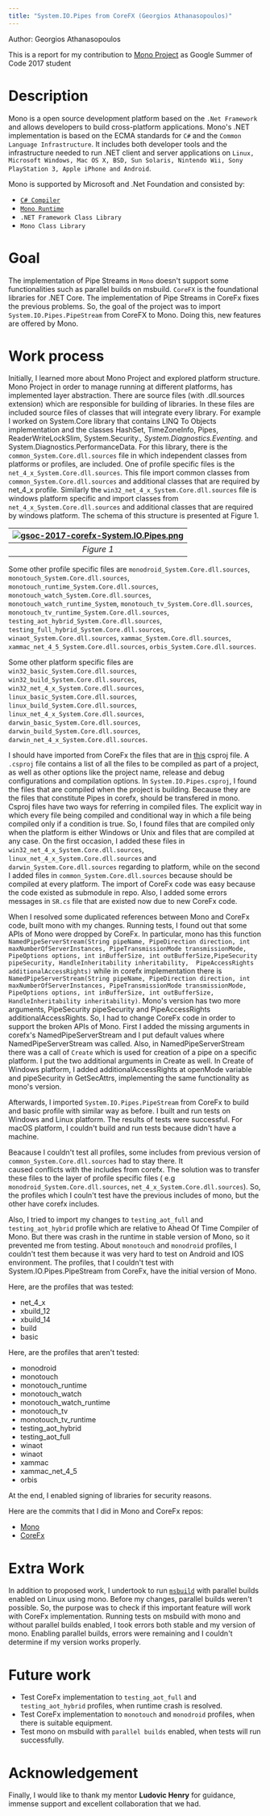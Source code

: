 ```yaml
---
title: "System.IO.Pipes from CoreFX (Georgios Athanasopoulos)"
---
```


Author: Georgios Athanasopoulos

This is a report for my contribution to [Mono Project](http://www.mono-project.com/) as Google Summer of Code 2017 student

# Description
Mono is a open source development platform based on the `.Net Framework` and allows developers to build cross-platform applications. Mono's .NET implementation is based on the ECMA standards for `C#` and the `Common Language Infrastructure`. It includes both developer tools and the infrastructure needed to run .NET client and server applications on `Linux, Microsoft Windows, Mac OS X, BSD, Sun Solaris, Nintendo Wii, Sony PlayStation 3, Apple iPhone and Android`.

Mono is supported by Microsoft and .Net Foundation and consisted by:
* [`C# Compiler`](http://www.mono-project.com/docs/about-mono/languages/csharp/)
* [`Mono Runtime`](http://www.mono-project.com/docs/advanced/runtime/)
* `.NET Framework Class Library`
* `Mono Class Library`

# Goal
The implementation of Pipe Streams in `Mono` doesn't support some functionalities such as parallel builds on msbuild. `CoreFX` is the foundational libraries for .NET Core. The implementation of Pipe Streams in CoreFx fixes the previous problems. So, the goal of the project was to import `System.IO.Pipes.PipeStream` from CoreFX to Mono. Doing this, new features are offered by Mono.

# Work process
Initially, I learned more about Mono Project and explored platform structure. Mono Project in order to manage running at different platforms, has implemented layer abstraction. There are source files (with .dll.sources extension) which are responsible for building of libraries. In these files are included source files of classes that will integrate every library. For example I worked on System.Core library that contains LINQ To Objects implementation and the classes HashSet, TimeZoneInfo, Pipes, ReaderWriteLockSlim, System.Security.*, System.Diagnostics.Eventing.* and System.Diagnostics.PerformanceData. For this library, there is the `common_System.Core.dll.sources` file in which independent classes from platforms or profiles, are included. One of profile specific files is the `net_4_x_System.Core.dll.sources`. This file import common classes from `common_System.Core.dll.sources` and additional classes that are required by net_4_x profile. Similarly the `win32_net_4_x_System.Core.dll.sources` file is windows platform specific and import classes from `net_4_x_System.Core.dll.sources` and additional classes that are required by windows platform. The schema of this structure is presented at Figure 1.

|[![gsoc-2017-corefx-System.IO.Pipes.png](/images/gsoc-2017-corefx-System.IO.Pipes.png)](/images/gsoc-2017-corefx-System.IO.Pipes.png)|
|:---:|
|*Figure 1*|

Some other profile specific files are `monodroid_System.Core.dll.sources`, `monotouch_System.Core.dll.sources`, `monotouch_runtime_System.Core.dll.sources`, `monotouch_watch_System.Core.dll.sources`, `monotouch_watch_runtime_System`, `monotouch_tv_System.Core.dll.sources`, `monotouch_tv_runtime_System.Core.dll.sources`, `testing_aot_hybrid_System.Core.dll.sources`, `testing_full_hybrid_System.Core.dll.sources`, `winaot_System.Core.dll.sources`, `xammac_System.Core.dll.sources`, `xammac_net_4_5_System.Core.dll.sources`, `orbis_System.Core.dll.sources`.

Some other platform specific files are `win32_basic_System.Core.dll.sources`, `win32_build_System.Core.dll.sources`, `win32_net_4_x_System.Core.dll.sources`, `linux_basic_System.Core.dll.sources`, `linux_build_System.Core.dll.sources`, `linux_net_4_x_System.Core.dll.sources`, `darwin_basic_System.Core.dll.sources`, `darwin_build_System.Core.dll.sources`, `darwin_net_4_x_System.Core.dll.sources`. 

I should have imported from CoreFx the files that are in [this](https://github.com/dotnet/corefx/blob/master/src/System.IO.Pipes/src/System.IO.Pipes.csproj) csproj file. A `.csproj` file contains a list of all the files to be compiled as part of a project, as well as other options like the project name, release and debug configurations and compilation options. In `System.IO.Pipes.csproj`, I found the files that are compiled when the project is building. Because they are the files that constitute Pipes in corefx, should be transfered in mono. Csproj files have two ways for referring in compiled files. The explicit way in which every file being compiled and conditional way in which a file being compiled only if a condition is true. So, I found files that are compiled only when the platform is either Windows or Unix and files that are compiled at any case. On the first occasion, I added these files in `win32_net_4_x_System.Core.dll.sources`, `linux_net_4_x_System.Core.dll.sources` and `darwin_System.Core.dll.sources` regarding to platform, while on the second I added files in `common_System.Core.dll.sources` because should be compiled at every platform.
The import of CoreFx code was easy because the code existed as submodule in repo. Also, I added some errors messages in `SR.cs` file that are existed now due to new CoreFx code.

When I resolved some duplicated references between Mono and CoreFx code, built mono with my changes. Running tests, I found out that some APIs of Mono were dropped by CoreFx. In particular, mono has this function `NamedPipeServerStream(String pipeName, PipeDirection direction, int maxNumberOfServerInstances, PipeTransmissionMode transmissionMode, PipeOptions options, int inBufferSize, int outBufferSize,PipeSecurity pipeSecurity, HandleInheritability inheritability,  PipeAccessRights additionalAccessRights)` while in corefx implementation there is `NamedPipeServerStream(String pipeName, PipeDirection direction, int maxNumberOfServerInstances, PipeTransmissionMode transmissionMode, PipeOptions options, int inBufferSize, int outBufferSize, HandleInheritability inheritability)`. Mono's version has two more arguments, PipeSecurity pipeSecurity and PipeAccessRights additionalAccessRights. So, I had to change CoreFx code in order to support the broken APIs of Mono. First I added the missing arguments in corefx's NamedPipeServerStream and I put default values where NamedPipeServerStream was called. Also, in NamedPipeServerStream there was a call of `Create` which is used for creation of a pipe on a specific platform. I put the two additional arguments in Create as well. In Create of Windows platform, I added additionalAccessRights at openMode variable and pipeSecurity in GetSecAttrs, implementing the same functionality as mono's version. 

Afterwards, I imported `System.IO.Pipes.PipeStream` from CoreFx to build and basic profile with similar way as before. I built and run tests on Windows and Linux platform. The results of tests were successful. For macOS platform, I couldn't build and run tests because didn't have a machine.

Beacause I couldn't test all profiles, some includes from previous version of `common_System.Core.dll.sources` had to stay there. It 	
caused conflicts with the includes from corefx. The solution was to transfer these files to the layer of profile specific files ( e.g `monodroid_System.Core.dll.sources`, `net_4_x_System.Core.dll.sources`). So, the profiles which I couln't test have the previous includes of mono, but the other have corefx includes.

Also, I tried to import my changes to `testing_aot_full` and `testing_aot_hybrid` profile which are relative to Ahead Of Time Compiler of Mono. But there was crash in the runtime in stable version of Mono, so it prevented me from testing.
About `monotouch` and `monodroid` profiles, I couldn't test them because it was very hard to test on Android and IOS environment.
The profiles, that I couldn't test with System.IO.Pipes.PipeStream from CoreFx, have the initial version of Mono.

Here, are the profiles that was tested:
* net_4_x
* xbuild_12
* xbuild_14
* build
* basic

Here, are the profiles that aren't tested:
* monodroid
* monotouch
* monotouch_runtime
* monotouch_watch
* monotouch_watch_runtime
* monotouch_tv
* monotouch_tv_runtime
* testing_aot_hybrid
* testing_aot_full
* winaot
* winaot
* xammac
* xammac_net_4_5
* orbis


At the end, I enabled signing of libraries for security reasons.

Here are the commits that I did in Mono and CoreFx repos:
* [Mono](https://github.com/Geotha/mono/commits/gsoc-System.IO.Pipes?author=geotha)
* [CoreFx](https://github.com/Geotha/corefx/commits/gsoc-System.IO.Pipes?author=geotha) 

# Extra Work
In addition to proposed work, I undertook to run [`msbuild`](https://msdn.microsoft.com/en-us/library/dd393574.aspx) with parallel builds enabled on Linux using mono. Before my changes, parallel builds weren't possible. So, the purpose was to check if this important feature will work with CoreFx implementation. Running tests on msbuild with mono and without parallel builds enabled, I took errors both stable and my version of mono. Enabling parallel builds, errors were remaining and I couldn't determine if my version works properly.


# Future work
* Test CoreFx implementation to `testing_aot_full` and `testing_aot_hybrid` profiles, when runtime crash is resolved.
* Test CoreFx implementation to `monotouch` and `monodroid` profiles, when there is suitable equipment.
* Test mono on msbuild with `parallel builds` enabled, when tests will run successfully.

# Acknowledgement
Finally, I would like to thank my mentor **Ludovic Henry** for guidance, immense support and excellent collaboration that we had.